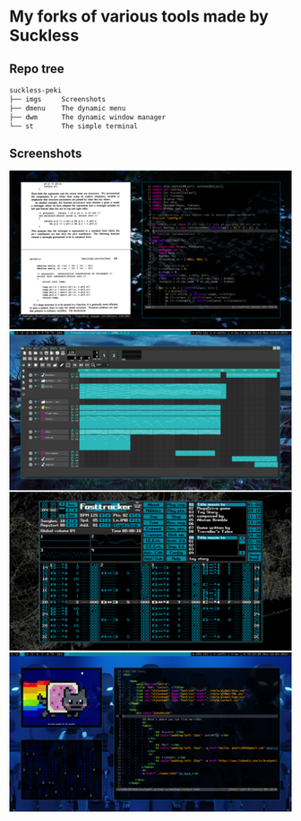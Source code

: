 
# My forks of various tools made by Suckless

## Repo tree

```
suckless-peki
├── imgs     Screenshots
├── dmenu    The dynamic menu
├── dwm      The dynamic window manager
└── st       The simple terminal
```

## Screenshots
![ex1](./imgs/ex1.png)
![ex2](./imgs/ex2.png)
![ex3](./imgs/ex3.png)
![ex4](./imgs/ex4.png)

